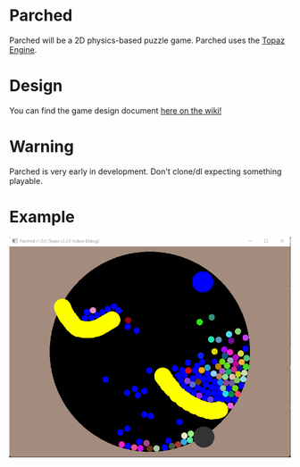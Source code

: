 # Parched
Parched will be a 2D physics-based puzzle game. Parched uses the [Topaz Engine](https://github.com/Harrand/Topaz).

# Design
You can find the game design document [here on the wiki!](https://github.com/Harrand/Parched/wiki/Game-Design-Document)

# Warning
Parched is very early in development. Don't clone/dl expecting something playable.

# Example
![image description](https://raw.githubusercontent.com/Harrand/Parched/readme_storage/parched-dev0.png)
